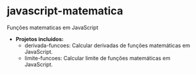 # javascript-matematica
Funções matematicas em JavaScript

- **Projetos incluidos:**
  -  derivada-funcoes: Calcular derivadas de funções matemáticas em JavaScript.
  -  limite-funcoes: Calcular limite de funções matemáticas em JavaScript.
